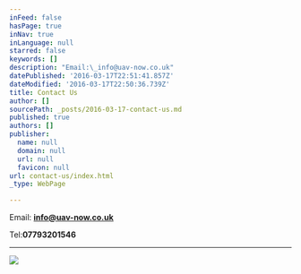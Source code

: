 ```yaml
---
inFeed: false
hasPage: true
inNav: true
inLanguage: null
starred: false
keywords: []
description: "Email:\_info@uav-now.co.uk"
datePublished: '2016-03-17T22:51:41.857Z'
dateModified: '2016-03-17T22:50:36.739Z'
title: Contact Us
author: []
sourcePath: _posts/2016-03-17-contact-us.md
published: true
authors: []
publisher:
  name: null
  domain: null
  url: null
  favicon: null
url: contact-us/index.html
_type: WebPage

---
```

Email: **info@uav-now.co.uk**

Tel:**07793201546**

****
![](https://the-grid-user-content.s3-us-west-2.amazonaws.com/d6945904-3789-4fa2-a44c-2273b6a9a8e1.jpg)